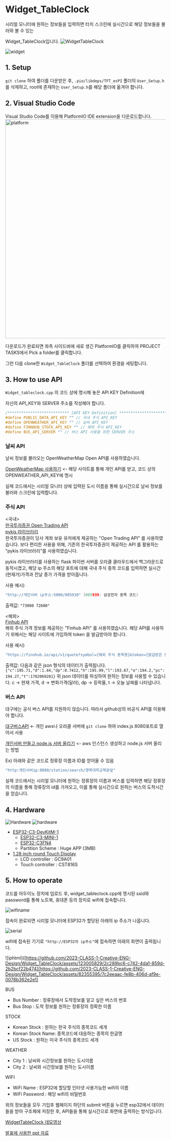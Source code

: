 # Widget_TableClock

시리얼 모니터에 원하는 정보들을 입력하면 터치 스크린에 실시간으로 해당 정보들을 불러와 볼 수 있는 

Widget_TableClock입니다.
![WidgetTableClock](https://github.com/2023-CLASS-1-Creative-ENG-Design/Widget_TableClock/assets/123005829/29f4f043-6a55-4d44-abb9-985fdab96d5f)

![widget](https://github.com/2023-CLASS-1-Creative-ENG-Design/Widget_TableClock/assets/123005829/44b750e0-ff15-42cd-a3c7-b06d0045d6c6)



## 1. Setup

`git clone` 하여 폴더를 다운받은 후,  `.pio/libdeps/TFT_esPI` 폴더의 `User_Setup.h`를 삭제하고, root에 존재하는 `User_Setup.h`를 해당 폴더에 옮겨야 합니다.




## 2. Visual Studio Code

Visual Studio Code를 이용해 PlatformIO IDE extension을 다운로드합니다.
<img width="687" alt="platform" src="https://github.com/2023-CLASS-1-Creative-ENG-Design/Widget_TableClock/assets/123005829/daf36bb2-c3e6-4ddd-9a14-d5b380181ff2">

다운로드가 완료되면 좌측 사이드바에 새로 생긴 PlatformIO를 클릭하여 PROJECT TASKS에서 Pick a folder를 클릭합니다.

그런 다음 clone한 `Widget_TableClock` 폴더를 선택하여 환경을 세팅합니다.




## 3. How to use API

`Widget_tableclock.cpp` 의 코드 상에 명시해 놓은 API KEY Definition에 

자신의 API_KEY와 SERVER 주소를 작성해야 합니다.

```c
/*************************** [API KEY Definition] ************************************/
#define PUBLIC_DATA_API_KEY "" // 국내 주식 API_KEY
#define OPENWEATHER_API_KEY "" // 날씨 API_KEY
#define FINNHUB_STOCK_API_KEY "" // 해외 주식 API_KEY
#define BUS_API_SERVER "" // 버스 API 사용을 위한 SERVER 주소
```


### 날씨 API

날씨 정보를 불러오는 OpenWeatherMap Open API를 사용하였습니다.

[OpenWeatherMap 사용하기](https://namjackson.tistory.com/27) <- 해당 사이트를 통해 개인 API를 받고, 코드 상의 OPENWEATHER_API_KEY에 명시



실제 코드에서는 시리얼 모니터 상에 입력된 도시 이름을 통해 실시간으로 날씨 정보를 불러와 스크린에 입력합니다.




### 주식 API
<국내> </br>
[한국투자증권 Open Trading API](https://apiportal.koreainvestment.com/intro) </br>
[pykis 라이브러리](https://github.com/pjueon/pykis) </br>
한국투자증권이 당사 계좌 보유 유저에게 제공하는 "Open Trading API" 를 사용하였습니다. 보다 편리한 사용을 위해, 기존의 한국투자증권이 제공하는 API 를 활용하는 "pykis 라이브러리"를 사용하였습니다.  

pykis 라이브러리를 사용하는 flask 파이썬 서버를 오라클 클라우드에서 백그라운드로 동작시켰고, 해당 ip 주소의 해당 포트에 대해 국내 주식 종목 코드를 입력하면 실시간(현재가)가격과 전날 종가 가격을 받아옵니다.

사용 예시)
```c
"http://개인서버 ip주소:5000/005930" (005939: 삼성전자 종목 코드)
```
출력값: ```"73000 72600"```

<해외> </br>
[Finhub API](https://finnhub.io/docs/api) </br>
해외 주식 가격 정보를 제공하는 "Finhub API" 를 사용하였습니다. 해당 API를 사용하기 위해서는 해당 사이트에 가입하여 token 을 발급받아야 합니다.

사용 예시)
```c
"https://finnhub.io/api/v1/quote?symbol={해외 주식 종목명}&token={발급받은 토큰명} (AAPL: 애플 종목 코드)
```
출력값: 다음과 같은 json 형식의 데이터가 출력됩니다.
``` {"c":195.71,"d":1.44,"dp":0.7412,"h":195.99,"l":193.67,"o":194.2,"pc":194.27,"t":1702069201}```
위 json 데이터를 파싱하여 원하는 정보를 사용할 수 있습니다.
c -> 현재 가격, d -> 변화가격(달러), dp -> 등락율, t -> 오늘 날짜를 나타냅니다. 


###  버스 API

대구에는 공식 버스 API를 지원하지 않습니다. 따라서 github상의 비공식 API를 이용해야 합니다.

[대구버스API](https://github.com/ilhaera/Daegu-bus-API) <- 개인 aws나 오라클 서버에 `git clone` 하여 index.js 8080포트로 열어서 사용

[개인서버 만들고 node.js 서버 올리기](https://wonjunjang.medium.com/aws-ec2-인스턴스에-node-js-express서버-올리기-bb3b77ae4b73) <- aws 인스턴스 생성하고 node.js 서버 올리는 방법



Ex) 아래와 같은 코드로 정류장 이름과 ID를 얻어올 수 있음

```c
"http:개인서버ip:8080/station/search/경북대학교북문앞"
```



실제 코드에서는 시리얼 모니터에 원하는 정류장의 이름과 버스를 입력하면 해당 정류장의 이름을 통해 정류장의 id를 가져오고, 이를 통해 실시간으로 원하는 버스의 도착시간을 얻습니다.


## 4. Hardware
![Hardware](https://github.com/2023-CLASS-1-Creative-ENG-Design/Widget_TableClock/assets/123005829/dc801fbe-40bd-4b7a-97bb-21d2bd78bc1c)
![hardware](https://github.com/2023-CLASS-1-Creative-ENG-Design/Widget_TableClock/assets/123005829/ebb1af98-32c1-4b44-8dff-aeb7afb13d97)


- [ESP32-C3-DevKitM-1](https://docs.espressif.com/projects/esp-idf/en/latest/esp32c3/hw-reference/esp32c3/user-guide-devkitm-1.html)
    - [ESP32­-C3­-MINI-­1](https://www.espressif.com/sites/default/files/documentation/esp32-c3-mini-1_datasheet_en.pdf)
    - [ESP32-C3FN4](https://www.espressif.com/sites/default/files/documentation/esp32-c3_datasheet_en.pdf)
  - Partition Scheme : Huge APP (3MB)   
- [1.28 inch round Touch Display](https://www.waveshare.com/1.28inch-Touch-LCD.htm)
    - LCD controller : GC9A01
    - Touch controller : CST816S

## 5. How to operate

코드를 아두이노 장치에 업로드 후, widget_tableclock.cpp에 명시된 ssid와 password를 통해 노트북, 휴대폰 등의 장치로 wifi에 접속합니다.

![wifiname](https://github.com/2023-CLASS-1-Creative-ENG-Design/Widget_TableClock/assets/123005829/9a491ca9-c74c-49a2-a189-7120db5f857e)

접속이 완료되면 시리얼 모니터에 ESP32가 할당된 아래의 ip 주소가 나옵니다.

![serial](https://github.com/2023-CLASS-1-Creative-ENG-Design/Widget_TableClock/assets/123005829/93656f1f-3c3d-455d-baf7-b569c78cf0a7)

wifi에 접속된 기기로 `"http://ESP32의 ip주소"`에 접속하면 아래의 화면이 출력됩니다.

![iphtml]([https://github.com/2023-CLASS-1-Creative-ENG-Design/Widget_TableClock/assets/123005829/2c289bc6-c742-4da1-859d-2b2bcf22b474](https://github.com/2023-CLASS-1-Creative-ENG-Design/Widget_TableClock/assets/82355395/7c2eeaac-fe8b-406d-af9e-0078b362e2e1)

BUS
- Bus Number : 정류장에서 도착정보를 알고 싶은 버스의 번호
- Bus Stop : 도착 정보를 원하는 정류장의 정확한 이름


STOCK
- Korean Stock : 원하는 한국 주식의 종목코드 세개
- Korean Stock Name: 종목코드에 대응하는 종목의 한글명
- US Stock : 원하는 미국 주식의 종목코드 세개


WEATHER
- City 1 : 날씨와 시간정보를 원하는 도시이름
- City 2 : 날씨와 시간정보를 원하는 도시이름

WIFI
- WiFi Name : ESP32에 할당할 인터넷 사용가능한 wifi의 이름
- WiFi Password : 해당 wifi의 비밀번호

위의 정보들을 모두 기입후 웹페이지 하단의 submit 버튼을 누르면 esp32에서 데이터들을 받아 구조체에 저장한 후, API들을 통해 실시간으로 화면에 출력하는 방식입니다.

[WidgetTableClock 데모영상](https://www.youtube.com/watch?v=HHhxhThtotU)


[발표에 사용한 ppt 자료](https://www.canva.com/design/DAF2YugmFEQ/0_DHDZ-xFF8v2WAsDSTQKg/view?utm_content=DAF2YugmFEQ&utm_campaign=share_your_design&utm_medium=link&utm_source=shareyourdesignpanel)
